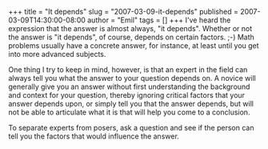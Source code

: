 +++
title = "It depends"
slug = "2007-03-09-it-depends"
published = 2007-03-09T14:30:00-08:00
author = "Emil"
tags = []
+++
I've heard the expression that the answer is almost always, "it
depends". Whether or not the answer is "it depends", of course, depends
on certain factors. ;-) Math problems usually have a concrete answer,
for instance, at least until you get into more advanced subjects.  
  
One thing I try to keep in mind, however, is that an expert in the field
can always tell you what the answer to your question depends on. A
novice will generally give you an answer without first understanding the
background and context for your question, thereby ignoring critical
factors that your answer depends upon, or simply tell you that the
answer depends, but will not be able to articulate what it is that will
help you come to a conclusion.  
  
To separate experts from posers, ask a question and see if the person
can tell you the factors that would influence the answer.

